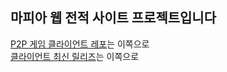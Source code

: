 ## 마피아 웹 전적 사이트 프로젝트입니다
[P2P 게임 클라이언트 레포](https://github.com/KCS-First-Project/mafia-game)는 이쪽으로  
[클라이언트 최신 릴리즈](https://github.com/KCS-First-Project/mafia-game/releases/tag/v1.1.0)는 이쪽으로
